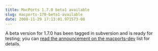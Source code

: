 ```yaml
---
title: MacPorts 1.7.0 beta1 available
slug: macports-170-beta1-available
date: 2008-11-29 17:13:01.971573-08
---
```


A beta version for 1.7.0 has been tagged in subversion and is ready for testing; you can [read the announcement on the macports-dev](https://lists.macosforge.org/pipermail/macports-dev/2008-November/006506.html) list for details.
